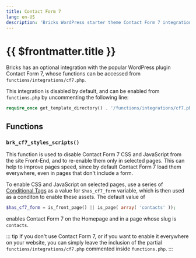 ```yaml
---
title: Contact Form 7
lang: en-US
description: 'Bricks WordPress starter theme Contact Form 7 integration'
---
```


# {{ $frontmatter.title }}

Bricks has an optional integration with the popular WordPress plugin Contact Form 7, whose functions can be accessed from `functions/integrations/cf7.php`.

This integration is disabled by default, and can be enabled from `functions.php` by uncommenting the following line:

```php
require_once get_template_directory() . '/functions/integrations/cf7.php';
```

## Functions

### `brk_cf7_styles_scripts()`

This function is used to disable Contact Form 7 CSS and JavaScript from the site Front-End, and to re-enable them only in selected pages. This can help to improve pages speed, since by default Contact Form 7 load them everywhere, even in pages that don't include a form.

To enable CSS and JavaScript on selected pages, use a series of [Conditional Tags](https://codex.wordpress.org/Conditional_Tags) as a value for `$has_cf7_form` variable, which is then used as a conditon to enable these assets. The default value of

```php
$has_cf7_form = is_front_page() || is_page( array( 'contacts' ));
```

enables Contact Form 7 on the Homepage and in a page whose slug is `contacts`.

::: tip
If you don't use Contact Form 7, or if you want to enable it everywhere on your website, you can simply leave the inclusion of the partial `functions/integrations/cf7.php` commented inside `functions.php`.
:::
